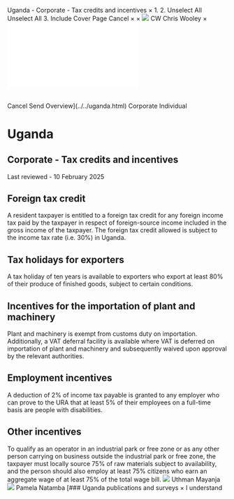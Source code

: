Uganda - Corporate - Tax credits and incentives
×
1.
2.
Unselect All
Unselect All
3.
Include Cover Page
Cancel
×
×
![](../../-/media/world-wide-tax-summaries/attachments/global---chris-wooley.ashx%3Frev=ac5e5f3223b34096b1afc2a6009c7320&revision=ac5e5f32-23b3-4096-b1af-c2a6009c7320&hash=859B7ADC84DC2CBEC9760E9E6EE7DE6D0A8BFCDF)
CW
Chris Wooley
×
![](tax-credits-and-incentives.html)
######
Cancel
Send
Overview](../../uganda.html)
Corporate
Individual
# Uganda
## Corporate - Tax credits and incentives
Last reviewed - 10 February 2025
## Foreign tax credit
A resident taxpayer is entitled to a foreign tax credit for any foreign income tax paid by the taxpayer in respect of foreign-source income included in the gross income of the taxpayer. The foreign tax credit allowed is subject to the income tax rate (i.e. 30%) in Uganda.
## Tax holidays for exporters
A tax holiday of ten years is available to exporters who export at least 80% of their produce of finished goods, subject to certain conditions.
## Incentives for the importation of plant and machinery
Plant and machinery is exempt from customs duty on importation. Additionally, a VAT deferral facility is available where VAT is deferred on importation of plant and machinery and subsequently waived upon approval by the relevant authorities.
## Employment incentives
A deduction of 2% of income tax payable is granted to any employer who can prove to the URA that at least 5% of their employees on a full-time basis are people with disabilities.
## Other incentives
To qualify as an operator in an industrial park or free zone or as any other person carrying on business outside the industrial park or free zone, the taxpayer must locally source 75% of raw materials subject to availability, and the person should also employ at least 75% citizens who earn an aggregate wage of at least 75% of the total wage bill.
![](../../-/media/world-wide-tax-summaries/ugandauthman-mayanjauganda--uthman-mayanjajpg20220825082808615.ashx%3Frev=5580cdd659da41549cf54c610e73bb27&revision=5580cdd6-59da-4154-9cf5-4c610e73bb27&hash=09353EA8982620DCB3060C24AAA75B2F0AA79565)
Uthman Mayanja
![](../../-/media/world-wide-tax-summaries/ugandapamela-natambauganda--pamela-natambajpg20220825083245222.ashx%3Frev=f0638058c07c4139ab2b5b15d9f3e38f&revision=f0638058-c07c-4139-ab2b-5b15d9f3e38f&hash=0D54CBBE0F6A1CFC9A0CEC073A218A6064BA99CD)
Pamela Natamba
[### Uganda publications and surveys
×
I understand